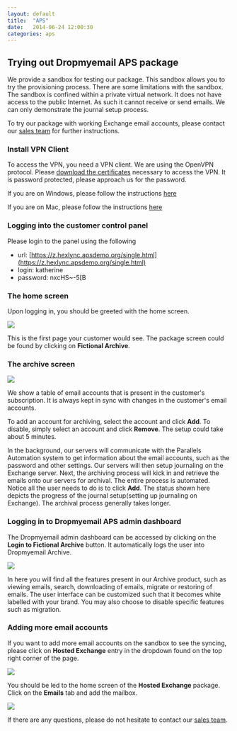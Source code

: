 ```yaml
---
layout: default
title:  "APS"
date:   2014-06-24 12:00:30
categories: aps
---
```


## Trying out Dropmyemail APS package

We provide a sandbox for testing our package. This sandbox allows you to try the provisioning process. There are some limitations with the sandbox. The sandbox is confined within a private virtual network. It does not have access to the public Internet. As such it cannot receive or send emails. We can only demonstrate the journal setup process.

To try our package with working Exchange email accounts, please contact our [sales team](mailto:sales@dropmyemail.com) for further instructions.

### Install VPN Client

To access the VPN, you need a VPN client. We are using the OpenVPN protocol. Please [download the certificates](https://s3-ap-southeast-1.amazonaws.com/static.documentation.dropmyemail.com/dropmyemail.vpn.zip) necessary to access the VPN. It is password protected, please approach us for the password.

If you are on Windows, please follow the instructions [here](http://doc.apsstandard.org/portal/sandbox/vpn-win/)

If you are on Mac, please follow the instructions [here](http://doc.apsstandard.org/portal/sandbox/vpn-macos/)

### Logging into the customer control panel

Please login to the panel using the following

 - url: [https://z.hexlync.apsdemo.org/single.html](https://z.hexlync.apsdemo.org/single.html)
 - login: katherine
 - password: nxcHS~-5[B

### The home screen

Upon logging in, you should be greeted with the home screen.

<img src="https://s3-ap-southeast-1.amazonaws.com/static.documentation.dropmyemail.com/pa-home-screen.png"/>

This is the first page your customer would see. The package screen could be found by clicking on __Fictional Archive__.

### The archive screen

<img src="https://s3-ap-southeast-1.amazonaws.com/static.documentation.dropmyemail.com/pa-archive-screen.png" />

We show a table of email accounts that is present in the customer's subscription. It is always kept in sync with changes in the customer's email accounts.

To add an account for archiving, select the account and click __Add__. To disable, simply select an account and click __Remove__. The setup could take about 5 minutes.

In the background, our servers will communicate with the Parallels Automation system to get information about the email accounts, such as the password and other settings. Our servers will then setup journaling on the Exchange server. Next, the archiving process will kick in and retrieve the emails onto our servers for archival. The entire process is automated. Notice all the user needs to do is to click __Add__. The status shown here depicts the progress of the journal setup(setting up journaling on Exchange). The archival process generally takes longer.

### Logging in to Dropmyemail APS admin dashboard

The Dropmyemail admin dashboard can be accessed by clicking on the __Login to Fictional Archive__ button. It automatically logs the user into Dropmyemail Archive.

<img src="https://s3-ap-southeast-1.amazonaws.com/static.documentation.dropmyemail.com/dme-aps-dashboard.png"/>

In here you will find all the features present in our Archive product, such as viewing emails, search, downloading of emails, migrate or restoring of emails. The user interface can be customized such that it becomes white labelled with your brand. You may also choose to disable specific features such as migration.

### Adding more email accounts

If you want to add more email accounts on the sandbox to see the syncing, please click on __Hosted Exchange__ entry in the dropdown found on the top right corner of the page.

<img src="https://s3-ap-southeast-1.amazonaws.com/static.documentation.dropmyemail.com/pa-subscriptions-box.png" />

You should be led to the home screen of the __Hosted Exchange__ package. Click on the __Emails__ tab and add the mailbox.

<img src="https://s3-ap-southeast-1.amazonaws.com/static.documentation.dropmyemail.com/pa-email-screen.png" />

If there are any questions, please do not hesitate to contact our [sales team](mailto:sales@dropmyemail.com).

